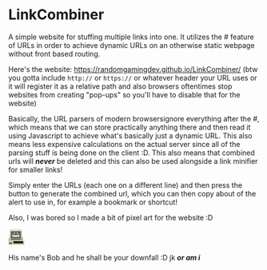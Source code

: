 # LinkCombiner
A simple website for stuffing multiple links into one. It utilizes the # feature of URLs in order to achieve dynamic URLs on an otherwise static webpage without front based routing.

Here's the website: https://randomgamingdev.github.io/LinkCombiner/
(btw you gotta include `http://` or `https://` or whatever header your URL uses or it will register it as a relative path and also browsers oftentimes stop websites from creating "pop-ups" so you'll have to disable that for the website)

Basically, the URL parsers of modern browsersignore everything after the #, which means that we can store practically anything there and then read it using Javascript to achieve what's basically just a dynamic URL. This also means less expensive calculations on the actual server since all of the parsing stuff is being done on the client :D. This also means that combined urls will ***never*** be deleted and this can also be used alongside a link minifier for smaller links!

Simply enter the URLs (each one on a different line) and then press the button to generate the combined url, which you can then copy about of the alert to use in, for example a bookmark or shortcut!

Also, I was bored so I made a bit of pixel art for the website :D

![welp ig it didn't load for u T_T](https://github.com/RandomGamingDev/LinkCombiner/blob/main/assets/SmilingComputer.png?raw=true)

His name's Bob and he shall be your downfall :D jk ***or am i***
